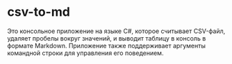 # csv-to-md
Это консольное приложение на языке C#, которое считывает CSV-файл, удаляет пробелы вокруг значений, и выводит таблицу в консоль в формате Markdown. Приложение также поддерживает аргументы командной строки для управления его поведением.

